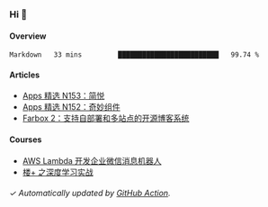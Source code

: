 ### Hi 👋

#### Overview

<!--START_SECTION:waka-->
```text
Markdown   33 mins         █████████████████████████   99.74 % 
```
<!--END_SECTION:waka-->

#### Articles

<!-- BLOG:START -->
- [Apps 精选 N153：简悦](https://huhuhang.com/post/product-hunt/product-hunt-n153)
- [Apps 精选 N152：奇妙组件](https://huhuhang.com/post/product-hunt/product-hunt-n152)
- [Farbox 2：支持自部署和多站点的开源博客系统](https://huhuhang.com/post/sspai/65889)
<!-- BLOG:END -->

#### Courses

<!-- SYL:START -->
- [AWS Lambda 开发企业微信消息机器人](https://lanqiao.cn/courses/2868)
- [楼+ 之深度学习实战](https://lanqiao.cn/courses/2617)
<!-- SYL:END -->

###### ✓ Automatically updated by [GitHub Action](https://github.com/huhuhang/huhuhang/actions).
